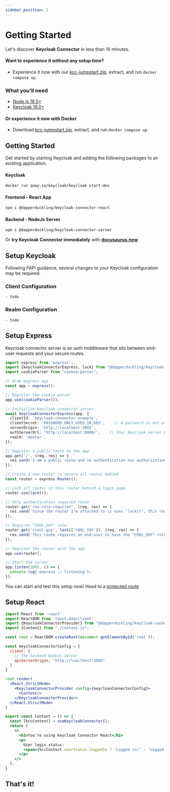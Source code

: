 ```yaml
---
sidebar_position: 1
---
```


# Getting Started

Let's discover **Keycloak Connector** in less than 10 minutes.

#### Want to experience it without any setup time?

- Experience it now with our [kcc-jumpstart.zip](/assets/kcc-jumpstart.zip), extract, and run `docker compose up`. 

### What you'll need

- [Node.js 18.0+](https://nodejs.org/en/download/)
- [Keycloak 16.0+](https://www.keycloak.org/downloads)

#### Or experience it now with Docker

- Download [kcc-jumpstart.zip](/assets/kcc-jumpstart.zip), extract, and run `docker compose up`.

## Getting Started

Get started by starting Keycloak and adding the following packages to an existing application.

#### Keycloak

  ```sh
  docker run quay.io/keycloak/keycloak start-dev
  ```

#### Frontend - React App

  ```sh
  npm i @dapperduckling/keycloak-connector-react
  ```

#### Backend - NodeJs Server

  ```sh
  npm i @dapperduckling/keycloak-connector-server 
  ```

[//]: # (todo: Update this with a nodejs in browser option)
Or **try Keycloak Connector immediately** with **[docusaurus.new](https://docusaurus.new)**.

## Setup Keycloak

Following FAPI guidance, several changes to your Keycloak configuration may be required.

[//]: # (todo: Show the list of changes)

### Client Configuration

```
- todo
```

### Realm Configuration

```
- todo
```

## Setup Express

[//]: # (update this with a link to the supported servers page)
[//]: # (_Using a different server? See our [other supported servers.]&#40;/supported-servers&#41;_)

Keycloak connector server is an auth middleware that sits between end-user requests and your secure routes.

```ts title="server.js"
import express from 'express';
import {keycloakConnectorExpress, lock} from "@dapperduckling/keycloak-connector-server";
import cookieParser from "cookie-parser";

// Grab express app
const app = express();

// Register the cookie parser
app.use(cookieParser());

// Initialize keycloak connector server
await keycloakConnectorExpress(app, {
  clientId: 'keycloak-connector-example',
  clientSecret: 'PASSWORD_ONLY_USED_IN_DEV',    // A password is not allowed in non-dev environments
  serverOrigin: `http://localhost:3005`,
  authServerUrl: 'http://localhost:8080/',    // Your keycloak server here!
  realm: 'master',
});

// Register a public route on the app
app.get('/', (req, res) => {
  res.send('I am a public route and no authentication nor authorization is required to reach me.');
});

// Create a new router to secure all routes behind
const router = express.Router();

// Lock all routes in this router behind a login page
router.use(lock());

// Only authentication required route
router.get('/no-role-required', (req, res) => {
  res.send(`Since the router I'm attached to is uses 'lock()', this route only requires a user to login (authenticate) to access.`);
});

// Requires "COOL_GUY" role
router.get('/cool-guy', lock(['COOL_GUY']), (req, res) => {
  res.send(`This route requires an end-user to have the "COOL_GUY" role.`);
});

// Register the router with the app
app.use(router);

// Start the server
app.listen(3005, () => {
  console.log(`express :: listening`);
});
```

You can start and test this setup now! Head to a [protected route](http://localhost/no-role-required)

## Setup React

```jsx title="App.jsx"
import React from 'react'
import ReactDOM from 'react-dom/client'
import {KeycloakConnectorProvider} from "@dapperduckling/keycloak-connector-react";
import {Content} from "./content.js";

const root = ReactDOM.createRoot(document.getElementById('root'));

const keycloakConnectorConfig = {
  client: {
    // The backend NodeJs server
    apiServerOrigin: "http://loaclhost:3005"
  }
}

root.render(
  <React.StrictMode>
    <KeycloakConnectorProvider config={keycloanConnectorConfig}>
      <Content/>
    </KeycloakConnectorProvider>
  </React.StrictMode>
)
```

```jsx title="Content.jsx"
export const Content = () => {
  const [kccContext] = useKeycloakConnector();
  return (
    <>
      <h2>You're using Keycloak Connector React</h2>
      <p>
        User login status:
        <span>{kccContext.userStatus.loggedIn ? 'Logged in!' : 'Logged out!'}</span>
      </p>
    </>
  );
}
```

## That's it!
